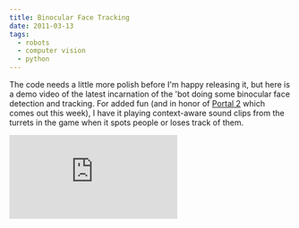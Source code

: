 ```yaml
---
title: Binocular Face Tracking
date: 2011-03-13
tags:
  - robots
  - computer vision
  - python
---
```


The code needs a little more polish before I'm happy releasing it, but here is a demo video of the latest incarnation of the 'bot doing some binocular face detection and tracking. For added fun (and in honor of [Portal 2](http://www.thinkwithportals.com/) which comes out this week), I have it playing context-aware sound clips from the turrets in the game when it spots people or loses track of them.

<iframe src="http://www.youtube.com/embed/MACHkIpAZ_w" frameborder="0" allowfullscreen></iframe>
